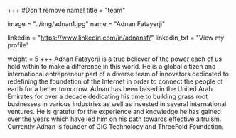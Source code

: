 +++
#Don't remove name!
title = "team"

image = "../img/adnan1.jpg"
name = "Adnan Fatayerji"

linkedin = "https://www.linkedin.com/in/adnansf/"
linkedin_txt = "View my profile"

weight = 5
+++
Adnan Fatayerji is a true believer of the power each of us hold within to make a difference in this world. He is a global citizen and international entrepreneur part of a diverse team of innovators dedicated to redefining the foundation of the Internet in order to connect the people of earth for a better tomorrow.
Adnan has been based in the United Arab Emirates for over a decade dedicating his time to building grass root businesses in various industries as well as invested in several international ventures. He is grateful for the experience and knowledge he has gained over the years which have led him on his path towards effective altruism. 
Currently Adnan is founder of GIG Technology and ThreeFold Foundation.